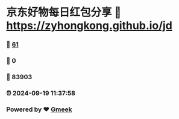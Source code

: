 # 京东好物每日红包分享 :link: https://zyhongkong.github.io/jd 
### :page_facing_up: [61](https://zyhongkong.github.io/jd/tag.html) 
### :speech_balloon: 0 
### :hibiscus: 83903 
### :alarm_clock: 2024-09-19 11:37:58 
### Powered by :heart: [Gmeek](https://github.com/Meekdai/Gmeek)
